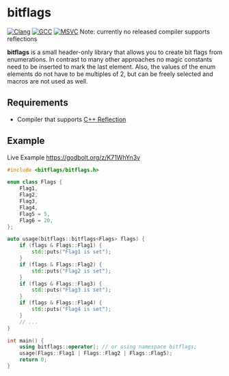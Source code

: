 # bitflags

[![Clang](https://github.com/MichaelMiller-/bitflags/actions/workflows/clang.yml/badge.svg)](https://github.com/MichaelMiller-/bitflags/actions/workflows/clang.yml) [![GCC](https://github.com/MichaelMiller-/bitflags/actions/workflows/gcc.yml/badge.svg)](https://github.com/MichaelMiller-/bitflags/actions/workflows/gcc.yml) [![MSVC](https://github.com/MichaelMiller-/bitflags/actions/workflows/msvc2019.yml/badge.svg)](https://github.com/MichaelMiller-/bitflags/actions/workflows/msvc2019.yml)
Note: currently no released compiler supports reflections

**bitflags** is a small header-only library that allows you to create bit flags from enumerations. In contrast to many other approaches
no magic constants need to be inserted to mark the last element. Also, the values of the enum elements
do not have to be multiples of 2, but can be freely selected and macros are not used as well.

## Requirements
- Compiler that supports [C++ Reflection](https://en.cppreference.com/w/cpp/experimental/reflect)

## Example

Live Example
https://godbolt.org/z/K71WhYn3v

```c++
#include <bitflags/bitflags.h>

enum class Flags {
    Flag1,
    Flag2,
    Flag3,
    Flag4,
    Flag5 = 5,
    Flag6 = 20,
};

auto usage(bitflags::bitflags<Flags> flags) {
    if (flags & Flags::Flag1) {
        std::puts("Flag1 is set");
    }
    if (flags & Flags::Flag2) {
        std::puts("Flag2 is set");
    }
    if (flags & Flags::Flag3) {
        std::puts("Flag3 is set");
    }
    if (flags & Flags::Flag4) {
        std::puts("Flag4 is set");
    }
    // ...
}

int main() {
    using bitflags::operator|; // or using namespace bitflags;
    usage(Flags::Flag1 | Flags::Flag2 | Flags::Flag5);
    return 0;
}
```
